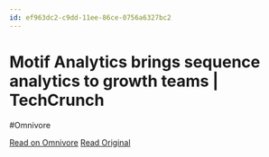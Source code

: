 ```yaml
---
id: ef963dc2-c9dd-11ee-86ce-0756a6327bc2
---
```


# Motif Analytics brings sequence analytics to growth teams | TechCrunch
#Omnivore

[Read on Omnivore](https://omnivore.app/me/motif-analytics-brings-sequence-analytics-to-growth-teams-tech-c-18d9ed19d0a)
[Read Original](https://techcrunch.com/2024/02/12/motif-analytics-brings-sequence-analytics-to-growth-teams/)

